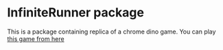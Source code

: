 # InfiniteRunner package

This is a package containing replica of a chrome dino game. You can play
[this game from here](https://guides.github.com/features/mastering-markdown/)